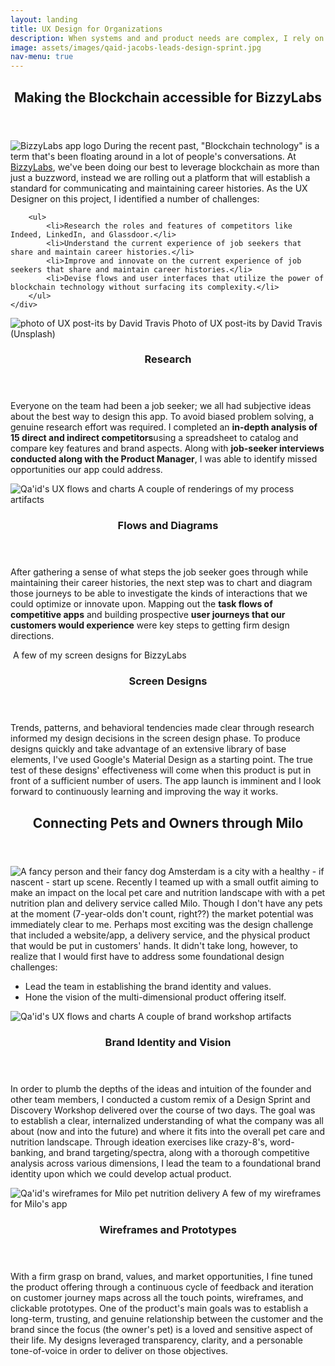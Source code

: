 ```yaml
---
layout: landing
title: UX Design for Organizations
description: When systems and and product needs are complex, I rely on my toolkit of user-centered, empathy-powered approaches.
image: assets/images/qaid-jacobs-leads-design-sprint.jpg
nav-menu: true
---
```


<!-- Main -->
<div id="main">

<!-- One -->
<section id="one">
	<div class="inner">
		<header class="major">
			<h2>Making the Blockchain accessible for BizzyLabs</h2>
		</header>
		<p>
		<span class="image left"><img src="assets/images/Bizzy-Logo-Web-96.png" alt="BizzyLabs app logo"></span>	
		During the recent past, "Blockchain technology" is a term that's been floating around in a lot of people's conversations. At <a href="https://getbizzy.com">BizzyLabs</a>, we've been doing our best to leverage blockchain as more than just a buzzword, instead we are rolling out a platform that will establish a standard for communicating and maintaining career histories. As the UX Designer on this project, I identified a number of challenges:</p>

		<ul>
			<li>Research the roles and features of competitors like Indeed, LinkedIn, and Glassdoor.</li>
			<li>Understand the current experience of job seekers that share and maintain career histories.</li>
			<li>Improve and innovate on the current experience of job seekers that share and maintain career histories.</li>
			<li>Devise flows and user interfaces that utilize the power of blockchain technology without surfacing its complexity.</li>
		</ul>
	</div>
</section>

<!-- Two -->
<section id="two" class="spotlights">
	<section>
		<a class="image">
			<img src="assets/images/david-travis-554904-unsplash.jpg" alt="photo of UX post-its by David Travis" data-position="center center" />
			<span class="caption">Photo of UX post-its by David Travis (Unsplash)</span>
		</a>
		<div class="content">
			<div class="inner">
				<header class="major">
					<h3>Research</h3>
				</header>
				<p>Everyone on the team had been a job seeker; we all had subjective ideas about the best way to design this app. To avoid biased problem solving, a genuine research effort was required. I completed an <b>in-depth analysis of 15 direct and indirect competitors</b>using a spreadsheet to catalog and compare key features and brand aspects. Along with <b>job-seeker interviews conducted along with the Product Manager</b>, I was able to identify missed opportunities our app could address.</p>
			</div>
		</div>
	</section>
	<section>
		<a class="image">
			<img src="assets/images/ux-flows-and-charts.jpg" alt="Qa'id's UX flows and charts" data-position="top center" />
			<span class="caption">A couple of renderings of my process artifacts</span>
		</a>
		<div class="content">
			<div class="inner">
				<header class="major">
					<h3>Flows and Diagrams</h3>
				</header>
				<p>After gathering a sense of what steps the job seeker goes through while maintaining their career histories, the next step was to chart and diagram those journeys to be able to investigate the kinds of interactions that we could optimize or innovate upon. Mapping out the <b>task flows of competitive apps</b> and building prospective <b>user journeys that our customers would experience</b> were key steps to getting firm design directions.</p>
			</div>
		</div>
	</section>
	<section>
		<a class="image">
			<img src="assets/images/screen-design-montage.jpg" alt="" data-position="25% 25%" />
			<span class="caption">A few of my screen designs for BizzyLabs</span>
		</a>
		<div class="content">
			<div class="inner">
				<header class="major">
					<h3>Screen Designs</h3>
				</header>
				<p>Trends, patterns, and behavioral tendencies made clear through research informed my design decisions in the screen design phase. To produce designs quickly and take advantage of an extensive library of base elements, I've used Google's Material Design as a starting point. The true test of these designs' effectiveness will come when this product is put in front of a sufficient number of users. The app launch is imminent and I look forward to continuously learning and improving the way it works.</p>
			</div>
		</div>
	</section>
</section>


<!-- One -->
<section id="one">
	<div class="inner">
		<header class="major">
			<h2>Connecting Pets and Owners through Milo</h2>
		</header>
		<p>
		<span class="image left"><img src="assets/images/project-image-milo-surrey-hotel.jpg" alt="A fancy person and their fancy dog"></span>	
		Amsterdam is a city with a healthy - if nascent - start up scene. Recently I teamed up with a small outfit aiming to make an impact on the local pet care and nutrition landscape with with a pet nutrition plan and delivery service called Milo. Though I don't have any pets at the moment (7-year-olds don't count, right??) the market potential was immediately clear to me. Perhaps most exciting was the design challenge that included a website/app, a delivery service, and the physical product that would be put in customers' hands. It didn't take long, however, to realize that I would first have to address some foundational design challenges:</p>
		<ul>
			<li>Lead the team in establishing the brand identity and values.</li>
			<li>Hone the vision of the multi-dimensional product offering itself.</li>
		</ul>
	</div>
</section>
<!-- Two -->
<section id="two" class="spotlights">
	<section>
		<a class="image">
			<img src="assets/images/case-study-milo-brand-strategy.jpg" alt="Qa'id's UX flows and charts" data-position="top center" />
			<span class="caption">A couple of brand workshop artifacts</span>
		</a>
		<div class="content">
			<div class="inner">
				<header class="major">
					<h3>Brand Identity and Vision</h3>
				</header>
				<p>In order to plumb the depths of the ideas and intuition of the founder and other team members, I conducted a custom remix of a Design Sprint and Discovery Workshop delivered over the course of two days. The goal was to establish a clear, internalized understanding of what the company was all about (now and into the future) and where it fits into the overall pet care and nutrition landscape. Through ideation exercises like crazy-8's, word-banking, and brand targeting/spectra, along with a thorough competitive analysis across various dimensions, I lead the team to a foundational brand identity upon which we could develop actual product.</p>
			</div>
		</div>
	</section>
	<section>
		<a class="image">
			<img src="assets/images/milo-wireframes-montage.jpg" alt="Qa'id's wireframes for Milo pet nutrition delivery" data-position="center center" />
			<span class="caption">A few of my wireframes for Milo's app</span>
		</a>
		<div class="content">
			<div class="inner">
				<header class="major">
					<h3>Wireframes and Prototypes</h3>
				</header>
				<p>With a firm grasp on brand, values, and market opportunities, I fine tuned the product offering through a continuous cycle of feedback and iteration on customer journey maps across all the touch points, wireframes, and clickable prototypes. One of the product's main goals was to establish a long-term, trusting, and genuine relationship between the customer and the brand since the focus (the owner's pet) is a loved and sensitive aspect of their life. My designs leveraged transparency, clarity, and a personable tone-of-voice in order to deliver on those objectives.</p> 
			</div>
		</div>
	</section>
</section>
</div>
